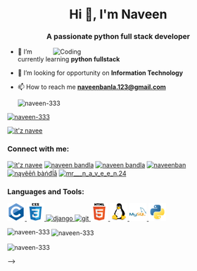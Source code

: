 <h1 align="center">Hi 👋, I'm Naveen</h1>
<h3 align="center">A passionate python full stack developer</h3>
<image align="right" alt="Coding" width="400" src= "https://cdn.dribbble.com/users/1162077/screenshots/3848914/programmer.gif">


- 🔭 I’m currently learning **python fullstack**

- 👯 I’m looking for opportunity on **Information Technology**

- 📫 How to reach me **naveenbanla.123@gmail.com**
  
  
  
  <p align="left"> <img src="https://komarev.com/ghpvc/?username=naveen-333&label=Profile%20views&color=0e75b6&style=flat" alt="naveen-333" /> </p>

<p align="left"> <a href="https://github.com/ryo-ma/github-profile-trophy"><img src="https://github-profile-trophy.vercel.app/?username=naveen-333" alt="naveen-333" /></a> </p>

<p align="left"> <a href="https://twitter.com/it'z navee" target="blank"><img src="https://img.shields.io/twitter/follow/it'z navee?logo=twitter&style=for-the-badge" alt="it'z navee" /></a> </p>

<h3 align="left">Connect with me:</h3>
<p align="left">
<a href="https://twitter.com/it'z navee" target="blank"><img align="center" src="https://raw.githubusercontent.com/rahuldkjain/github-profile-readme-generator/master/src/images/icons/Social/twitter.svg" alt="it'z navee" height="30" width="40" /></a>
<a href="https://linkedin.com/in/naveen bandla" target="blank"><img align="center" src="https://raw.githubusercontent.com/rahuldkjain/github-profile-readme-generator/master/src/images/icons/Social/linked-in-alt.svg" alt="naveen bandla" height="30" width="40" /></a>
<a href="https://stackoverflow.com/users/naveen bandla" target="blank"><img align="center" src="https://raw.githubusercontent.com/rahuldkjain/github-profile-readme-generator/master/src/images/icons/Social/stack-overflow.svg" alt="naveen bandla" height="30" width="40" /></a>
<a href="https://kaggle.com/naveenban" target="blank"><img align="center" src="https://raw.githubusercontent.com/rahuldkjain/github-profile-readme-generator/master/src/images/icons/Social/kaggle.svg" alt="naveenban" height="30" width="40" /></a>
<a href="https://fb.com/nąvêēñ bàńđĺå" target="blank"><img align="center" src="https://raw.githubusercontent.com/rahuldkjain/github-profile-readme-generator/master/src/images/icons/Social/facebook.svg" alt="nąvêēñ bàńđĺå" height="30" width="40" /></a>
<a href="https://instagram.com/mr___n_a_v_e_e_n.24" target="blank"><img align="center" src="https://raw.githubusercontent.com/rahuldkjain/github-profile-readme-generator/master/src/images/icons/Social/instagram.svg" alt="mr___n_a_v_e_e_n.24" height="30" width="40" /></a>
</p>

<h3 align="left">Languages and Tools:</h3>
<p align="left"> <a href="https://www.cprogramming.com/" target="_blank" rel="noreferrer"> <img src="https://raw.githubusercontent.com/devicons/devicon/master/icons/c/c-original.svg" alt="c" width="40" height="40"/> </a> <a href="https://www.w3schools.com/css/" target="_blank" rel="noreferrer"> <img src="https://raw.githubusercontent.com/devicons/devicon/master/icons/css3/css3-original-wordmark.svg" alt="css3" width="40" height="40"/> </a> <a href="https://www.djangoproject.com/" target="_blank" rel="noreferrer"> <img src="https://cdn.worldvectorlogo.com/logos/django.svg" alt="django" width="40" height="40"/> </a> <a href="https://git-scm.com/" target="_blank" rel="noreferrer"> <img src="https://www.vectorlogo.zone/logos/git-scm/git-scm-icon.svg" alt="git" width="40" height="40"/> </a> <a href="https://www.w3.org/html/" target="_blank" rel="noreferrer"> <img src="https://raw.githubusercontent.com/devicons/devicon/master/icons/html5/html5-original-wordmark.svg" alt="html5" width="40" height="40"/> </a> <a href="https://www.linux.org/" target="_blank" rel="noreferrer"> <img src="https://raw.githubusercontent.com/devicons/devicon/master/icons/linux/linux-original.svg" alt="linux" width="40" height="40"/> </a> <a href="https://www.mysql.com/" target="_blank" rel="noreferrer"> <img src="https://raw.githubusercontent.com/devicons/devicon/master/icons/mysql/mysql-original-wordmark.svg" alt="mysql" width="40" height="40"/> </a> <a href="https://www.python.org" target="_blank" rel="noreferrer"> <img src="https://raw.githubusercontent.com/devicons/devicon/master/icons/python/python-original.svg" alt="python" width="40" height="40"/> </a> </p>

<p><img align="left" src="https://github-readme-stats.vercel.app/api/top-langs?username=naveen-333&show_icons=true&locale=en&layout=compact" alt="naveen-333" /></p>

<p>&nbsp;<img align="center" src="https://github-readme-stats.vercel.app/api?username=naveen-333&show_icons=true&locale=en" alt="naveen-333" /></p>

<p><img align="center" src="https://github-readme-streak-stats.herokuapp.com/?user=naveen-333&" alt="naveen-333" /></p>
-->
